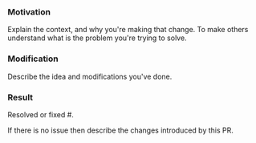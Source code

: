 ### Motivation

Explain the context, and why you're making that change.
To make others understand what is the problem you're trying to solve.

### Modification

Describe the idea and modifications you've done.

### Result

Resolved or fixed #<GitHub issue number>. 

If there is no issue then describe the changes introduced by this PR.

